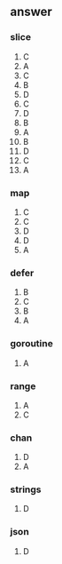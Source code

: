 ## answer

### slice
1. C
2. A
3. C
4. B 
5. D 
6. C 
7. D
8. B
9. A
10. B
11. D
12. C
13. A

### map
1. C
2. C
3. D
4. D
5. A

### defer
1. B
2. C
3. B
4. A

### goroutine
1. A

### range
1. A
2. C

### chan
1. D
2. A

### strings
1. D

### json
1. D